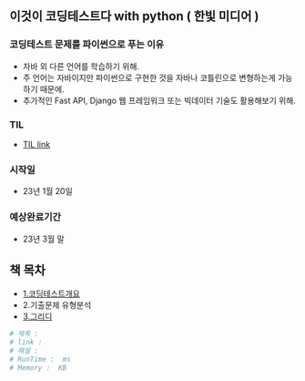## 이것이 코딩테스트다 with python ( 한빛 미디어 )

### 코딩테스트 문제를 파이썬으로 푸는 이유

- 자바 외 다른 언어를 학습하기 위해.
- 주 언어는 자바이지만 파이썬으로 구현한 것을 자바나 코틀린으로 변형하는게 가능하기 때문에.
- 추가적인 Fast API, Django 웹 프레임워크 또는 빅데이터 기술도 활용해보기 위해.

### TIL

- [TIL link](/TIL.md)

### 시작일

- 23년 1월 20일

### 예상완료기간

- 23년 3월 말

## 책 목차

- [1.코딩테스트개요](/1_%EC%BD%94%EB%94%A9%ED%85%8C%EC%8A%A4%ED%8A%B8%EA%B0%9C%EC%9A%94/)
- 2.기출문제 유형분석
- [3.그리디](/3_%EA%B7%B8%EB%A6%AC%EB%94%94/)

```python
# 제목 :
# link :
# 해설 :
# RunTime :  ms
# Memory :  KB
```
